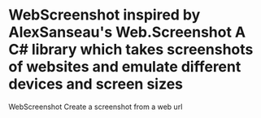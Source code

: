 WebScreenshot inspired by AlexSanseau's Web.Screenshot
A C# library which takes screenshots of websites and emulate different devices and screen sizes
=======
WebScreenshot
Create a screenshot from a web url
